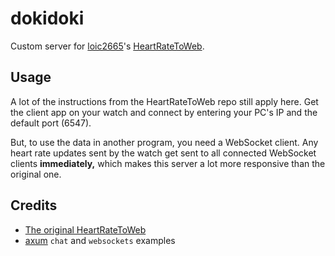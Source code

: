 # dokidoki

Custom server for [loic2665](https://github.com/loic2665)'s [HeartRateToWeb](https://github.com/loic2665/HeartRateToWeb).

## Usage

A lot of the instructions from the HeartRateToWeb repo still apply here. Get the client app on your watch and connect by entering your PC's IP and the default port (6547).

But, to use the data in another program, you need a WebSocket client.
Any heart rate updates sent by the watch get sent to all connected WebSocket clients **immediately,** which makes this server a lot more responsive than the original one.

## Credits

- [The original HeartRateToWeb](https://github.com/loic2665/HeartRateToWeb)
- [axum](https://github.com/tokio-rs/axum) ``chat`` and ``websockets`` examples